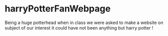 # harryPotterFanWebpage
Being a huge potterhead when in class we were asked to make a website on subject of our interest it could have not been anything but harry potter !
